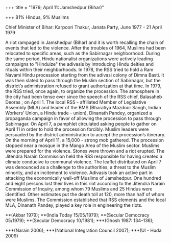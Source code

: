 +++
title = "1979; April 11: Jamshedpur (Bihar)"

+++
81% Hindus, 9% Muslims

Chief Minister of Bihar: Karpoori Thakur, Janata Party, June 1977 - 21 April 1979

A riot rampaged in Jamshedpur (Bihar) and it is worth recalling the chain of events that led to the violence. After the troubles of 1964, Muslims had been relocated to specific areas, such as the Sabirnagar neighborhood. During the same period, Hindu nationalist organizations were actively leading campaigns to "Hinduize" the adivasis by introducing Hindu deities and rituals within their neighborhoods. In 1978, the RSS tried to hold a Ram Navami Hindu procession starting from the adivasi colony of Dimna Basti. It was then slated to pass through the Muslim section of Sabirnagar, but the district’s administration refused to grant authorization at that time. In 1979, the RSS tried, once again, to organize the procession. The atmosphere in the city had been tense ever since the speech of the RSS chief, Balasaheb Deoras ; on April 1. The local RSS - affiliated Member of Legislative Assembly (MLA) and leader of the BMS (Bharatiya Mazdoor Sangh, Indian Workers’ Union, a Hindu trade - union), Dinanath Pandey, organized a propaganda campaign in favor of allowing the procession to pass through Sabirnagar. On April 7, a pamphlet circulated asking people to gather on April 11 in order to hold the procession forcibly. Muslim leaders were persuaded by the district administration to accept the procession’s itinerary. On the morning of April 11, a 15,000 - strong mob gathered. The procession stopped near a mosque in the Mango Area of the Muslim sector. Muslims were prepared for the violence. Stones were thrown and a riot erupted. The Jitendra Narain Commission held the RSS responsible for having created a climate conducive to communal violence. The leaflet distributed on April 7 was denounced as a challenge to the authorities, a threat to the Muslim minority, and an incitement to violence. Adivasis took an active part in attacking the economically well-off Muslims of Jamshedpur. One hundred and eight persons lost their lives in this riot according to the Jitendra Narain Commission of Inquiry, among whom 79 Muslims and 25 Hindus were identified. Other estimates put the death toll at 120, more than half of whom were Muslims. The Commission established that RSS elements and the local MLA, Dinanath Pandey, played a key role in engineering the riots.

**(Akbar 1979); **(India Today 15/05/1979); **(Secular Democracy 05/1979); **(Secular Democracy 10/1981); ***(Ghosh 1987: 134–136);

***(Narain 2006); ***(National Integration Council 2007); ***(Ul - Huda 2009)